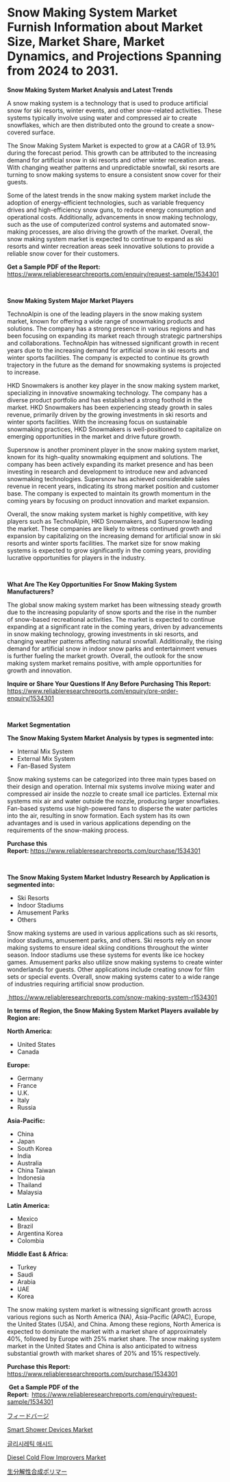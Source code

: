 <p><h1>Snow Making System Market Furnish Information about Market Size, Market Share, Market Dynamics, and Projections Spanning from 2024 to 2031.</h1></p><p><strong>Snow Making System Market Analysis and Latest Trends</strong></p>
<p><p>A snow making system is a technology that is used to produce artificial snow for ski resorts, winter events, and other snow-related activities. These systems typically involve using water and compressed air to create snowflakes, which are then distributed onto the ground to create a snow-covered surface.</p><p>The Snow Making System Market is expected to grow at a CAGR of 13.9% during the forecast period. This growth can be attributed to the increasing demand for artificial snow in ski resorts and other winter recreation areas. With changing weather patterns and unpredictable snowfall, ski resorts are turning to snow making systems to ensure a consistent snow cover for their guests.</p><p>Some of the latest trends in the snow making system market include the adoption of energy-efficient technologies, such as variable frequency drives and high-efficiency snow guns, to reduce energy consumption and operational costs. Additionally, advancements in snow making technology, such as the use of computerized control systems and automated snow-making processes, are also driving the growth of the market. Overall, the snow making system market is expected to continue to expand as ski resorts and winter recreation areas seek innovative solutions to provide a reliable snow cover for their customers.</p></p>
<p><strong>Get a Sample PDF of the Report:&nbsp;</strong> <a href="https://www.reliableresearchreports.com/enquiry/request-sample/1534301">https://www.reliableresearchreports.com/enquiry/request-sample/1534301</a></p>
<p>&nbsp;</p>
<p><strong>Snow Making System Major Market Players</strong></p>
<p><p>TechnoAlpin is one of the leading players in the snow making system market, known for offering a wide range of snowmaking products and solutions. The company has a strong presence in various regions and has been focusing on expanding its market reach through strategic partnerships and collaborations. TechnoAlpin has witnessed significant growth in recent years due to the increasing demand for artificial snow in ski resorts and winter sports facilities. The company is expected to continue its growth trajectory in the future as the demand for snowmaking systems is projected to increase.</p><p>HKD Snowmakers is another key player in the snow making system market, specializing in innovative snowmaking technology. The company has a diverse product portfolio and has established a strong foothold in the market. HKD Snowmakers has been experiencing steady growth in sales revenue, primarily driven by the growing investments in ski resorts and winter sports facilities. With the increasing focus on sustainable snowmaking practices, HKD Snowmakers is well-positioned to capitalize on emerging opportunities in the market and drive future growth.</p><p>Supersnow is another prominent player in the snow making system market, known for its high-quality snowmaking equipment and solutions. The company has been actively expanding its market presence and has been investing in research and development to introduce new and advanced snowmaking technologies. Supersnow has achieved considerable sales revenue in recent years, indicating its strong market position and customer base. The company is expected to maintain its growth momentum in the coming years by focusing on product innovation and market expansion.</p><p>Overall, the snow making system market is highly competitive, with key players such as TechnoAlpin, HKD Snowmakers, and Supersnow leading the market. These companies are likely to witness continued growth and expansion by capitalizing on the increasing demand for artificial snow in ski resorts and winter sports facilities. The market size for snow making systems is expected to grow significantly in the coming years, providing lucrative opportunities for players in the industry.</p></p>
<p>&nbsp;</p>
<p><strong>What Are The Key Opportunities For Snow Making System Manufacturers?</strong></p>
<p><p>The global snow making system market has been witnessing steady growth due to the increasing popularity of snow sports and the rise in the number of snow-based recreational activities. The market is expected to continue expanding at a significant rate in the coming years, driven by advancements in snow making technology, growing investments in ski resorts, and changing weather patterns affecting natural snowfall. Additionally, the rising demand for artificial snow in indoor snow parks and entertainment venues is further fueling the market growth. Overall, the outlook for the snow making system market remains positive, with ample opportunities for growth and innovation.</p></p>
<p><strong>Inquire or Share Your Questions If Any Before Purchasing This Report:</strong> <a href="https://www.reliableresearchreports.com/enquiry/pre-order-enquiry/1534301">https://www.reliableresearchreports.com/enquiry/pre-order-enquiry/1534301</a></p>
<p>&nbsp;</p>
<p><strong>Market Segmentation</strong></p>
<p><strong>The Snow Making System Market Analysis by types is segmented into:</strong></p>
<p><ul><li>Internal Mix System</li><li>External Mix System</li><li>Fan-Based System</li></ul></p>
<p><p>Snow making systems can be categorized into three main types based on their design and operation. Internal mix systems involve mixing water and compressed air inside the nozzle to create small ice particles. External mix systems mix air and water outside the nozzle, producing larger snowflakes. Fan-based systems use high-powered fans to disperse the water particles into the air, resulting in snow formation. Each system has its own advantages and is used in various applications depending on the requirements of the snow-making process.</p></p>
<p><strong>Purchase this Report:&nbsp;</strong><a href="https://www.reliableresearchreports.com/purchase/1534301">https://www.reliableresearchreports.com/purchase/1534301</a></p>
<p>&nbsp;</p>
<p><strong>The Snow Making System Market Industry Research by Application is segmented into:</strong></p>
<p><ul><li>Ski Resorts</li><li>Indoor Stadiums</li><li>Amusement Parks</li><li>Others</li></ul></p>
<p><p>Snow making systems are used in various applications such as ski resorts, indoor stadiums, amusement parks, and others. Ski resorts rely on snow making systems to ensure ideal skiing conditions throughout the winter season. Indoor stadiums use these systems for events like ice hockey games. Amusement parks also utilize snow making systems to create winter wonderlands for guests. Other applications include creating snow for film sets or special events. Overall, snow making systems cater to a wide range of industries requiring artificial snow production.</p></p>
<p><a href="https://www.reliableresearchreports.com/snow-making-system-r1534301">&nbsp;https://www.reliableresearchreports.com/snow-making-system-r1534301</a></p>
<p><strong>In terms of Region, the Snow Making System Market Players available by Region are:</strong></p>
<p>
    <p> <strong> North America: </strong>
        <ul>
            <li>United States</li>
            <li>Canada</li>
        </ul>
        </p> 
    <p> <strong> Europe: </strong>
        <ul>
            <li>Germany</li>
            <li>France</li>
            <li>U.K.</li>
            <li>Italy</li>
            <li>Russia</li>
        </ul>
        </p> 
    <p> <strong> Asia-Pacific: </strong>
        <ul>
            <li>China</li>
            <li>Japan</li>
            <li>South Korea</li>
            <li>India</li>
            <li>Australia</li>
            <li>China Taiwan</li>
            <li>Indonesia</li>
            <li>Thailand</li>
            <li>Malaysia</li>
        </ul>
        </p> 
    <p> <strong> Latin America: </strong>
        <ul>
            <li>Mexico</li>
            <li>Brazil</li>
            <li>Argentina Korea</li>
            <li>Colombia</li>
        </ul>
        </p> 
    <p> <strong> Middle East & Africa: </strong>
        <ul>
            <li>Turkey</li>
            <li>Saudi</li>
            <li>Arabia</li>
            <li>UAE</li>
            <li>Korea</li>
        </ul>
    </p>
    </p>
<p><p>The snow making system market is witnessing significant growth across various regions such as North America (NA), Asia-Pacific (APAC), Europe, the United States (USA), and China. Among these regions, North America is expected to dominate the market with a market share of approximately 40%, followed by Europe with 25% market share. The snow making system market in the United States and China is also anticipated to witness substantial growth with market shares of 20% and 15% respectively.</p></p>
<p><strong>Purchase this Report: </strong><a href="https://www.reliableresearchreports.com/purchase/1534301">https://www.reliableresearchreports.com/purchase/1534301</a></p>
<p>&nbsp;<strong>Get a Sample PDF of the Report:&nbsp;&nbsp;</strong><a href="https://www.reliableresearchreports.com/enquiry/request-sample/1534301">https://www.reliableresearchreports.com/enquiry/request-sample/1534301</a></p>
<p><strong></strong></p>
<p><p><a href="https://github.com/ReganWisoky2023/Market-Research-Report-List-1/blob/main/381297728718.md">フィードバージ</a></p><p><a href="https://github.com/shotows/Market-Research-Report-List-2/blob/main/smart-shower-devices-market.md">Smart Shower Devices Market</a></p><p><a href="https://github.com/darrellockm3ytan895656/Market-Research-Report-List-1/blob/main/258440026305.md">글리시레틱 애시드</a></p><p><a href="https://issuu.com/reportprime-2/docs/diesel-cold-flow-improvers-market-size-2030.pptx">Diesel Cold Flow Improvers Market</a></p><p><a href="https://github.com/cbigkbh02719/Market-Research-Report-List-1/blob/main/463166728717.md">生分解性合成ポリマー</a></p></p>
